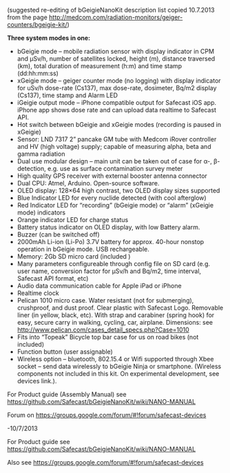 (suggested re-editing of bGeigieNanoKit description list copied 10.7.2013 from  the page http://medcom.com/radiation-monitors/geiger-counters/bgeigie-kit/)

**Three system modes in one:**
*	bGeigie mode – mobile radiation sensor with display indicator in CPM and µSv/h, number of satellites locked, height (m), distance traversed (km), total duration of measurement (h:m) and time stamp (dd:hh:mm:ss)
*	xGeigie mode – geiger counter mode (no logging) with display indicator for uSv/h dose-rate (Cs137), max dose-rate, dosimeter, Bq/m2 display (Cs137), time stamp and Alarm LED
*	iGeigie output mode – iPhone compatible output for Safecast iOS app. iPhone app shows dose rate and can upload data realtime to Safecast API.
*	Hot switch between bGeigie and xGeigie modes (recording is paused in xGeigie)
*	Sensor: LND 7317 2” pancake GM tube with Medcom iRover controller and HV (high voltage) supply; capable of measuring alpha, beta and gamma radiation
*	Dual use modular design – main unit can be taken out of case for α-, β-detection, e.g. use as surface contamination survey meter
*	High quality GPS receiver with external booster antenna connector
*	Dual CPU: Atmel, Arduino. Open-source software.
*	OLED display: 128×64 high contrast, two OLED display sizes supported
*	Blue Indicator LED for every nuclide detected (with cool afterglow)
*	Red Indicator LED for “recording” (bGeigie mode) or “alarm” (xGeigie mode) indicators
*	Orange indicator LED for charge status
*	Battery status indicator on OLED display, with low Battery alarm.
*	Buzzer (can be switched off)
*	2000mAh Li-ion (Li-Po) 3.7V battery for approx. 40-hour nonstop operation in bGeigie mode. USB rechargeable.
*	Memory: 2Gb SD micro card  (included )
*	Many parameters configureable through config file on SD card (e.g. user name, conversion factor for µSv/h and Bq/m2, time interval, Safecast API format, etc)
*	Audio data communication cable for Apple iPad or iPhone
*	Realtime clock
*	Pelican 1010 micro case. Water resistant (not for submerging), crushproof, and dust proof. Clear plastic with Safecast Logo. Removable liner (in yellow, black, etc). With strap and carabiner (spring hook) for easy, secure carry in walking, cycling, car, airplane. Dimensions: see http://www.pelican.com/cases_detail_specs.php?Case=1010
*	Fits into “Topeak” Bicycle top bar case for us on road bikes (not included)
*	Function button (user assignable)
*	Wireless option – bluetooth, 802.15.4 or Wifi supported through Xbee socket – send data wirelessly to bGeigie Ninja or smartphone. (Wireless components not included in this kit. On experimental development, see devices link.). 

For Product guide (Assembly Manual) see  https://github.com/Safecast/bGeigieNanoKit/wiki/NANO-MANUAL

Forum on https://groups.google.com/forum/#!forum/safecast-devices

-10/7/2013

For Product guide see  https://github.com/Safecast/bGeigieNanoKit/wiki/NANO-MANUAL

Also see https://groups.google.com/forum/#!forum/safecast-devices

